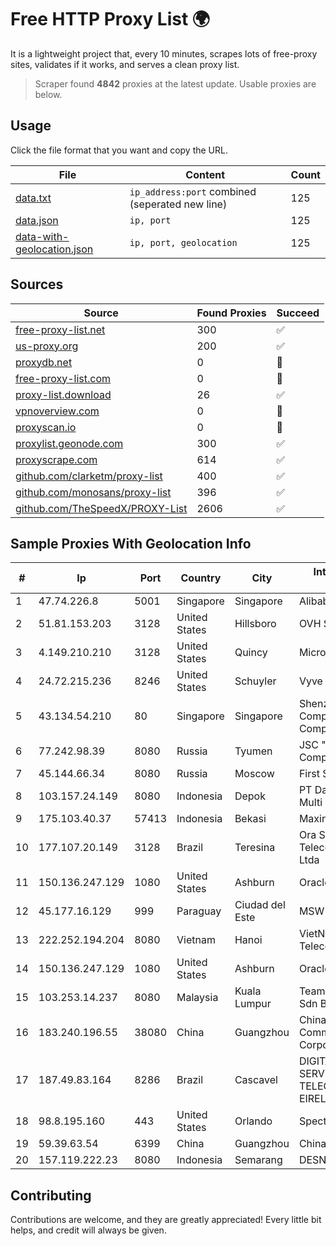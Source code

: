 
# Free HTTP Proxy List 🌍

It is a lightweight project that, every 10 minutes, scrapes lots of free-proxy sites, validates if it works, and serves a clean proxy list.


> Scraper found **4842** proxies at the latest update. Usable proxies are below.

## Usage

Click the file format that you want and copy the URL.


|File|Content|Count|
|----|-------|-----|
|[data.txt](https://raw.githubusercontent.com/themiralay/Proxy-List-World/master/data.txt)|`ip_address:port` combined (seperated new line)|125|
|[data.json](https://raw.githubusercontent.com/themiralay/Proxy-List-World/master/data.json)|`ip, port`|125|
|[data-with-geolocation.json](https://raw.githubusercontent.com/themiralay/Proxy-List-World/master/data-with-geolocation.json)|`ip, port, geolocation`|125|

## Sources

|Source|Found Proxies|Succeed|
|------|-------------|-------|
|[free-proxy-list.net](https://free-proxy-list.net)|300|✅|
|[us-proxy.org](https://www.us-proxy.org)|200|✅|
|[proxydb.net](http://proxydb.net)|0|🚫|
|[free-proxy-list.com](https://free-proxy-list.com/?page=&port=&type%5B%5D=http&type%5B%5D=https&up_time=0&search=Search)|0|🚫|
|[proxy-list.download](https://www.proxy-list.download/HTTP)|26|✅|
|[vpnoverview.com](https://vpnoverview.com/privacy/anonymous-browsing/free-proxy-servers)|0|🚫|
|[proxyscan.io](https://www.proxyscan.io)|0|🚫|
|[proxylist.geonode.com](https://proxylist.geonode.com/api/proxy-list?limit=300&page=1&sort_by=lastChecked&sort_type=desc&protocols=http,https)|300|✅|
|[proxyscrape.com](https://api.proxyscrape.com/v2/?request=displayproxies&protocol=http&timeout=10000&country=all&ssl=all&anonymity=all)|614|✅|
|[github.com/clarketm/proxy-list](https://raw.githubusercontent.com/clarketm/proxy-list/master/proxy-list-raw.txt)|400|✅|
|[github.com/monosans/proxy-list](https://raw.githubusercontent.com/monosans/proxy-list/main/proxies/http.txt)|396|✅|
|[github.com/TheSpeedX/PROXY-List](https://raw.githubusercontent.com/TheSpeedX/PROXY-List/master/http.txt)|2606|✅|


## Sample Proxies With Geolocation Info

|#|Ip|Port|Country|City|Internet Service Provider|
|-|--|----|-------|----|-------------------------|
|1|47.74.226.8|5001|Singapore|Singapore|Alibaba Cloud LLC|
|2|51.81.153.203|3128|United States|Hillsboro|OVH SAS|
|3|4.149.210.210|3128|United States|Quincy|Microsoft Corporation|
|4|24.72.215.236|8246|United States|Schuyler|Vyve Broadband|
|5|43.134.54.210|80|Singapore|Singapore|Shenzhen Tencent Computer Systems Company Limited|
|6|77.242.98.39|8080|Russia|Tyumen|JSC "Russian Company" LIR|
|7|45.144.66.34|8080|Russia|Moscow|First Server Limited|
|8|103.157.24.149|8080|Indonesia|Depok|PT Dapur Remaja Multi Sarana|
|9|175.103.40.37|57413|Indonesia|Bekasi|Maxindo Mintra Solusi|
|10|177.107.20.149|3128|Brazil|Teresina|Ora Servicos de Telecomunicacoes Ltda|
|11|150.136.247.129|1080|United States|Ashburn|Oracle Corporation|
|12|45.177.16.129|999|Paraguay|Ciudad del Este|MSW S.A.|
|13|222.252.194.204|8080|Vietnam|Hanoi|VietNam Post and Telecom Corporation|
|14|150.136.247.129|1080|United States|Ashburn|Oracle Corporation|
|15|103.253.14.237|8080|Malaysia|Kuala Lumpur|TeamCloud Solution Sdn Bhd|
|16|183.240.196.55|38080|China|Guangzhou|China Mobile Communications Corporation|
|17|187.49.83.164|8286|Brazil|Cascavel|DIGITAL DESIGN SERVIÇOS DE TELECOMUNICAÇÕES EIRELI|
|18|98.8.195.160|443|United States|Orlando|Spectrum|
|19|59.39.63.54|6399|China|Guangzhou|Chinanet|
|20|157.119.222.23|8080|Indonesia|Semarang|DESNET|



## Contributing

Contributions are welcome, and they are greatly appreciated! Every
little bit helps, and credit will always be given.

